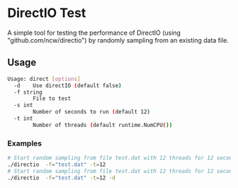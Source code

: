 # DirectIO Test

A simple tool for testing the performance of DirectIO (using "github.com/ncw/directio") by randomly sampling from an existing data file.

## Usage

```sh
Usage: direct [options]
  -d    Use directIO (default false)
  -f string
        File to test
  -s int
        Number of seconds to run (default 12)
  -t int
        Number of threads (default runtime.NumCPU())
```

### Examples

```sh
# Start random sampling from file test.dat with 12 threads for 12 seconds long, NOT using DirectIO
./directio  -f="test.dat" -t=12
# Start random sampling from file test.dat with 12 threads for 12 seconds long, using DirectIO
./directio  -f="test.dat" -t=12 -d
```